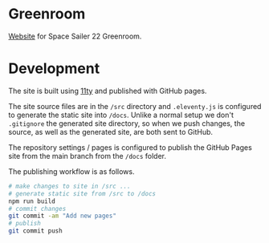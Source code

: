 # Greenroom
[Website](https://eggplantpasta.github.io/greenroom/) for Space Sailer 22 Greenroom.

# Development

The site is built using [11ty](https://www.11ty.dev/) and published with GitHub pages.

The site source files are in the `/src` directory and `.eleventy.js` is configured to generate the static site into `/docs`. Unlike a normal setup we don't `.gitignore` the generated site directory, so when we push changes, the source, as well as the generated site, are both sent to GitHub.

The repository settings / pages is configured to publish the GitHub Pages site from the main branch from the `/docs` folder.

The publishing workflow is as follows.

```sh
# make changes to site in /src ...
# generate static site from /src to /docs
npm run build
# commit changes
git commit -am "Add new pages"
# publish
git commit push
```

